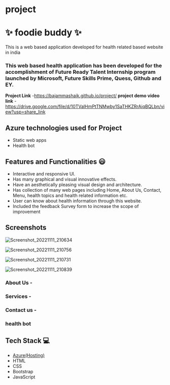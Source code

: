 # project
# ✨  foodie buddy ✨

This is a web based application developed for health related based website in india

### This web based health application has been developed for the accomplishment of Future Ready Talent Internship program launched by Microsoft, Future Skills Prime, Quess, Github and EY.


**Project Link** -https://bajammashaik.github.io/project/
**project demo video link** - https://drive.google.com/file/d/10TValHmPtTNMwby1SaTHKZRrAiqBQLbn/view?usp=share_link

## Azure technologies used for Project

- Static web apps
- Health bot

## Features and Functionalities 😃

- Interactive and responsive UI.
- Has many graphical and visual innovative effects.
- Have an aesthetically pleasing visual design and architecture.
- Has collection of many web pages including Home, About Us, Contact, Menu, health topics and health related information etc.
- User can know about health information through this website.
- Included the feedback Survey form to increase the scope of improvement 

## Screenshots
![Screenshot_20221111_210634](https://user-images.githubusercontent.com/116737100/201374319-409bc613-c19a-4049-9513-530483a30db5.png)


![Screenshot_20221111_210756](https://user-images.githubusercontent.com/116737100/201374353-f160817f-8c7f-4a39-b13b-8916e985100c.png)


   ![Screenshot_20221111_210731](https://user-images.githubusercontent.com/116737100/201374387-9de1b0e4-e9d0-44b4-a354-f84b3659d10e.png)

![Screenshot_20221111_210839](https://user-images.githubusercontent.com/116737100/201374412-1971260e-5a4f-4d2d-a6de-fd5ea5636acf.png)

### About Us -



### Services -



### Contact us -



### health bot




## Tech Stack 💻

- [Azure(Hosting)](https://azure.microsoft.com/en-in/features/azure-portal/)
- HTML
- CSS
- Bootstrap
- JavaScript

